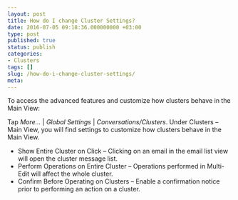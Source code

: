 ```yaml
---
layout: post
title: How do I change Cluster Settings?
date: 2016-07-05 09:18:36.000000000 +03:00
type: post
published: true
status: publish
categories:
- Clusters
tags: []
slug: /how-do-i-change-cluster-settings/
meta:
---
```


To access the advanced features and customize how clusters behave in the Main View:

Tap *More...* \| *Global Settings* \| *Conversations/Clusters*. Under Clusters – Main View, you will find settings to customize how clusters behave in the Main View.

* Show Entire Cluster on Click – Clicking on an email in the email list view will open the cluster message list.
* Perform Operations on Entire Cluster – Operations performed in Multi-Edit will affect the whole cluster.
* Confirm Before Operating on Clusters – Enable a confirmation notice prior to performing an action on a cluster.